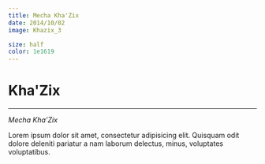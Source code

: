 ```yaml
---
title: Mecha Kha'Zix
date: 2014/10/02
image: Khazix_3

size: half
color: 1e1619
---
```


# Kha'Zix

---

*Mecha Kha'Zix*

Lorem ipsum dolor sit amet, consectetur adipisicing elit. Quisquam odit dolore deleniti pariatur a nam laborum delectus, minus, voluptates voluptatibus.